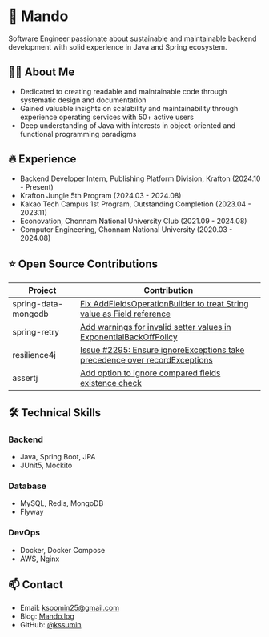 # 🥟 Mando
Software Engineer passionate about sustainable and maintainable backend development with solid experience in Java and Spring ecosystem.

## 👩‍💻 About Me
* Dedicated to creating readable and maintainable code through systematic design and documentation
* Gained valuable insights on scalability and maintainability through experience operating services with 50+ active users
* Deep understanding of Java with interests in object-oriented and functional programming paradigms

## 🔥 Experience
* Backend Developer Intern, Publishing Platform Division, Krafton (2024.10 - Present)
* Krafton Jungle 5th Program (2024.03 - 2024.08)
* Kakao Tech Campus 1st Program, Outstanding Completion (2023.04 - 2023.11)
* Econovation, Chonnam National University Club (2021.09 - 2024.08)
* Computer Engineering, Chonnam National University (2020.03 - 2024.08)

## ⭐️ Open Source Contributions

| Project | Contribution |
|---------|--------------|
| spring-data-mongodb | [Fix AddFieldsOperationBuilder to treat String value as Field reference](https://github.com/spring-projects/spring-data-mongodb/pull/4959) |
| spring-retry | [Add warnings for invalid setter values in ExponentialBackOffPolicy](https://github.com/spring-projects/spring-retry/pull/492) |
| resilience4j | [Issue #2295: Ensure ignoreExceptions take precedence over recordExceptions](https://github.com/resilience4j/resilience4j/pull/2304) |
| assertj | [Add option to ignore compared fields existence check ](https://github.com/assertj/assertj/pull/3836#issuecomment-2905885144) |

## 🛠 Technical Skills
### Backend
* Java, Spring Boot, JPA
* JUnit5, Mockito

### Database
* MySQL, Redis, MongoDB
* Flyway

### DevOps
* Docker, Docker Compose
* AWS, Nginx

## 📫 Contact
* Email: ksoomin25@gmail.com
* Blog: [Mando.log](https://velog.io/@kssumin)
* GitHub: [@kssumin](https://github.com/kssumin)

